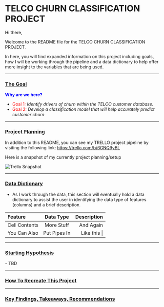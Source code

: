 <h1> TELCO CHURN CLASSIFICATION PROJECT </h1>

Hi there,

Welcome to the README file for the TELCO CHURN CLASSIFICATION PROJECT.

In here, you will find expanded information on this project including goals, how I will be working through the pipeline and a data dictionary to help offer more insight to the variables that are being used.

-------------------
<h3><u>The Goal</u></h3>

<font color = blue>**Why are we here?**</font>

* <font color = red>Goal 1:</font> <i>Identify drivers of churn within the TELCO customer database.</i>
* <font color = red>Goal 2:</font> <i>Develop a classification model that will help accurately predict customer churn</i>

------------------
<H3><u> Project Planning </u></H3>

In addition to this README, you can see my TRELLO project pipeline by visiting the following link: https://trello.com/b/6GNQ9yBL

Here is a snapshot of my currently project planning/setup

<img src="/Users/davidberchelmann/codeup-data-science/telco_classification_project/tc_ppline.png"
     alt="Trello Snapshot"
     style="float: center; margin-right: 10px;" />

-------------

<h3><u>Data Dictionary</u></h3>
    
-  As I work through the data, this section will eventually hold a data dictionary to assist the user in identifying the data type of features (columns) and a brief description.



|   Feature      |  Data Type   | Description    |
| :------------- | :----------: | -----------: |
|  Cell Contents | More Stuff   | And Again    |
| You Can Also   | Put Pipes In | Like this \| |

-------------------
  <h3><u>Starting Hypothesis</u></h3>
 - TBD
 
 
 
--------------------
 <h3><u>How To Recreate This Project</u></h3>
 
 
 
 
--------------------

 <h3><u>Key Findings, Takeaways, Recommendations</u></h3>